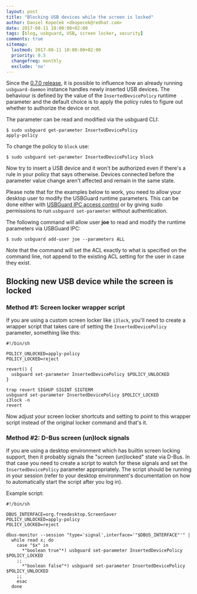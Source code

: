 ```yaml
---
layout: post
title: "Blocking USB devices while the screen is locked"
author: Daniel Kopeček <dkopecek@redhat.com>
date: 2017-08-11 10:00:00+02:00
tags: [blog, usbguard, USB, screen locker, security]
comments: true
sitemap:
  lastmod: 2017-08-11 10:00:00+02:00
  priority: 0.5
  changefreq: monthly
  exclude: 'no'
---
```


Since the [0.7.0 release](https://github.com/dkopecek/usbguard/releases/tag/usbguard-0.7.0), it is possible to influence how an already running `usbguard-daemon` instance handles newly inserted USB devices.
The behaviour is defined by the value of the `InsertedDevicePolicy` runtime parameter and the default choice is to apply the policy rules to figure out whether to authorize the device or not.

The parameter can be read and modified via the usbguard CLI:

```
$ sudo usbguard get-parameter InsertedDevicePolicy
apply-policy
```

To change the policy to `block` use:

```
$ sudo usbguard set-parameter InsertedDevicePolicy block
```

Now try to insert a USB device and it won't be authorized even if there's a rule in your policy that says otherwise. Devices connected before the parameter value change aren't affected and remain in the same state.

Please note that for the examples below to work, you need to allow your desktop user to modify the USBGuard runtime parameters.
This can be done either with [USBGuard IPC access control](https://dkopecek.github.io/usbguard/blog/2017/IPC-Access-Control) or by giving sudo permissions to run `usbguard set-parameter` without authentication.

The following command will allow user **joe** to read and modify the runtime parameters via USBGuard IPC:

```
$ sudo usbguard add-user joe --parameters ALL
```

Note that the command will set the ACL exactly to what is specified on the command line, not append to the existing ACL setting for the user in case they exist.

## Blocking new USB device while the screen is locked

### Method #1: Screen locker wrapper script

If you are using a custom screen locker like `i3lock`, you'll need to create a wrapper script that takes care of setting the `InsertedDevicePolicy` parameter, something like this:

```
#!/bin/sh

POLICY_UNLOCKED=apply-policy
POLICY_LOCKED=reject

revert() {
  usbguard set-parameter InsertedDevicePolicy $POLICY_UNLOCKED
}

trap revert SIGHUP SIGINT SIGTERM
usbguard set-parameter InsertedDevicePolicy $POLICY_LOCKED
i3lock -n
revert
```

Now adjust your screen locker shortcuts and setting to point to this wrapper script instead of the original locker command and that's it.

### Method #2: D-Bus screen (un)lock signals

If you are using a desktop environment which has builtin screen locking support, then it probably signals the "screen (un)locked" state via D-Bus.
In that case you need to create a script to watch for these signals and set the `InsertedDevicePolicy` parameter appropriately.
The script should be running in your session (refer to your desktop environment's documentation on how to automatically start the script after you log in).

Example script:

```
#!/bin/sh

DBUS_INTERFACE=org.freedesktop.ScreenSaver
POLICY_UNLOCKED=apply-policy
POLICY_LOCKED=reject

dbus-monitor --session "type='signal',interface='"$DBUS_INTERFACE"'" |
  while read x; do
    case "$x" in 
      *"boolean true"*) usbguard set-parameter InsertedDevicePolicy $POLICY_LOCKED
    ;;
      *"boolean false"*) usbguard set-parameter InsertedDevicePolicy $POLICY_UNLOCKED
    ;;
    esac
  done
```
